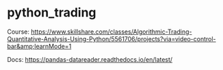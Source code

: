 # python_trading
Course: https://www.skillshare.com/classes/Algorithmic-Trading-Quantitative-Analysis-Using-Python/5561706/projects?via=video-control-bar&amp;learnMode=1

Docs:
https://pandas-datareader.readthedocs.io/en/latest/


